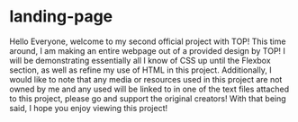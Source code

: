 # landing-page

Hello Everyone, welcome to my second official project with TOP! This time around, I am making an entire webpage out of a provided design by TOP! I will be demonstrating essentially all I know of CSS up until the Flexbox section, as well as refine my use of HTML in this project. Additionally, I would like to note that any media or resources used in this project are not owned by me and any used will be linked to in one of the text files attached to this project, please go and support the original creators! With that being said, I hope you enjoy viewing this project!